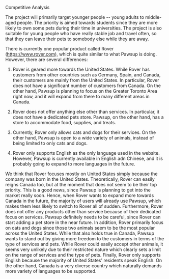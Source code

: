 Competitive Analysis

The project will primarily target younger people -- young adults to middle-aged people. The priority is aimed towards students since they are more likely to own
some pets during their time in universities. The project is also suitable for young people who have really stable job and travel often, so that they can leave their
pets to somebody else while they are away.

There is currently one popular product called Rover (https://www.rover.com), which is quite similar to what Pawsup is doing. However, there are several differences:

1. Rover is geared more towards the United States. While Rover has customers from other countries such as Germany, Spain, and Canada, their customers are mainly
from the United States. In particular, Rover does not have a significant number of customers from Canada. On the other hand, Pawsup is planning to focus on the 
Greater Toronto Area right now, and it will expand from there to many different areas in Canada. 

2. Rover does not offer anything else other than services. In particular, it does not have a dedicated pets store. Pawsup, on the other hand, has a store to 
accommodate food, supplies, and treats. 

3. Currently, Rover only allows cats and dogs for their services. On the other hand, Pawsup is open to a wide variety of animals, instead of being limited to
only cats and dogs. 

4. Rover only supports English as the only language used in the website. However, Pawsup is currently available in English adn Chinese, and it is probably going to 
expand to more languages in the future. 

We think that Rover focuses mostly on United States simply because the company was born in the United States. Theoretically, Rover can easily reigns Canada too,
but at the moment that does not seem to be their top priority. This is a good news, since Pawsup is planning to get into the market really soon. Hence, when Rover
wants to expand more towards Canada in the future, the majority of users will already use Pawsup, which makes them less likely to switch to Rover all of sudden.
Furthermore, Rover does not offer any products other than service because of their dedicated focus on services. Pawsup definitely needs to be careful, since Rover 
can start adding a pet store in the near future. In addition, Rover primarily focus on cats and dogs since those two animals seem to be the most popular across the 
United States. While that also holds true in Canada, Pawsup wants to stand out by giving more freedom to the customers in terms of the type of services and pets. 
While Rover could easily accept other animals, it seems very unlikely due to their restricted nature which clearly sets a limit on the range of services and the 
type of pets. Finally, Rover only supports English because the majority of United States' residents speak English. On the other hand, Canada is a very diverse 
country which naturally demands more variety of languages to be supported. 



